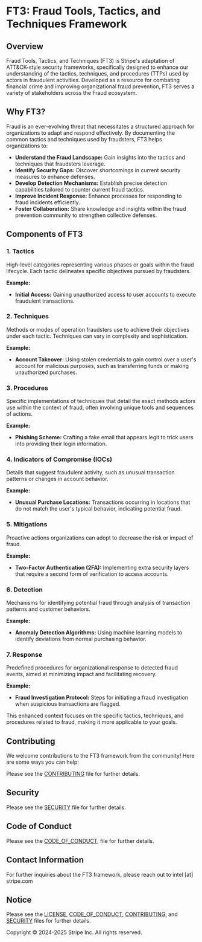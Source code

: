 # FT3: Fraud Tools, Tactics, and Techniques Framework

## Overview

Fraud Tools, Tactics, and Techniques (FT3) is Stripe's adaptation of ATT&CK-style security frameworks, specifically designed to enhance our understanding of the tactics, techniques, and procedures (TTPs) used by actors in fraudulent activities. Developed as a resource for combating financial crime and improving organizational fraud prevention, FT3 serves a variety of stakeholders across the Fraud ecosystem.

## Why FT3?

Fraud is an ever-evolving threat that necessitates a structured approach for organizations to adapt and respond effectively. By documenting the common tactics and techniques used by fraudsters, FT3 helps organizations to:

- **Understand the Fraud Landscape:** Gain insights into the tactics and techniques that fraudsters leverage.
- **Identify Security Gaps:** Discover shortcomings in current security measures to enhance defenses.
- **Develop Detection Mechanisms:** Establish precise detection capabilities tailored to counter current fraud tactics.
- **Improve Incident Response:** Enhance processes for responding to fraud incidents efficiently.
- **Foster Collaboration:** Share knowledge and insights within the fraud prevention community to strengthen collective defenses.

## Components of FT3

### 1. **Tactics**
High-level categories representing various phases or goals within the fraud lifecycle. Each tactic delineates specific objectives pursued by fraudsters.

**Example:** 
- **Initial Access:** Gaining unauthorized access to user accounts to execute fraudulent transactions.

### 2. **Techniques**
Methods or modes of operation fraudsters use to achieve their objectives under each tactic. Techniques can vary in complexity and sophistication.

**Example:** 
- **Account Takeover:** Using stolen credentials to gain control over a user's account for malicious purposes, such as transferring funds or making unauthorized purchases.

### 3. **Procedures**
Specific implementations of techniques that detail the exact methods actors use within the context of fraud, often involving unique tools and sequences of actions.

**Example:**
- **Phishing Scheme:** Crafting a fake email that appears legit to trick users into providing their login information.

### 4. **Indicators of Compromise (IOCs)**
Details that suggest fraudulent activity, such as unusual transaction patterns or changes in account behavior.

**Example:**
- **Unusual Purchase Locations:** Transactions occurring in locations that do not match the user's typical behavior, indicating potential fraud.

### 5. **Mitigations**
Proactive actions organizations can adopt to decrease the risk or impact of fraud.

**Example:**
- **Two-Factor Authentication (2FA):** Implementing extra security layers that require a second form of verification to access accounts.

### 6. **Detection**
Mechanisms for identifying potential fraud through analysis of transaction patterns and customer behaviors.

**Example:**
- **Anomaly Detection Algorithms:** Using machine learning models to identify deviations from normal purchasing behavior.

### 7. **Response**
Predefined procedures for organizational response to detected fraud events, aimed at minimizing impact and facilitating recovery.

**Example:**
- **Fraud Investigation Protocol:** Steps for initiating a fraud investigation when suspicious transactions are flagged.

This enhanced context focuses on the specific tactics, techniques, and procedures related to fraud, making it more applicable to your goals.

## Contributing

We welcome contributions to the FT3 framework from the community! Here are some ways you can help:

Please see the [CONTRIBUTING](CONTRIBUTING.md) file for further details.

## Security
Please see the [SECURITY](SECURITY.md) file for further details.

## Code of Conduct
Please see the [CODE_OF_CONDUCT](CODE_OF_CONDUCT.md), file for further details.

## Contact Information

For further inquiries about the FT3 framework, please reach out to intel [at] stripe.com

## Notice
Please see the [LICENSE](LICENSE.md), [CODE_OF_CONDUCT](CODE_OF_CONDUCT.md), [CONTRIBUTING](CONTRIBUTING.md), and [SECURITY](SECURITY.md) files for further details.

Copyright © 2024-2025 Stripe Inc. All rights reserved.
